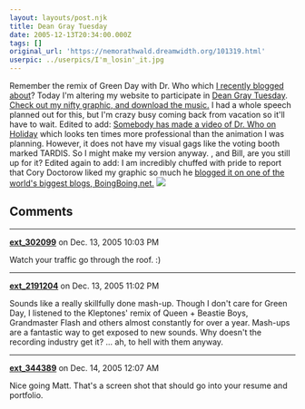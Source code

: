 ```yaml
---
layout: layouts/post.njk
title: Dean Gray Tuesday
date: 2005-12-13T20:34:00.000Z
tags: []
original_url: 'https://nemorathwald.dreamwidth.org/101319.html'
userpic: ../userpics/I'm_losin'_it.jpg
---
```

Remember the remix of Green Day with Dr. Who which [I recently blogged about](http://www.livejournal.com/users/matt_arnold/102757.html)? Today I'm altering my website to participate in [Dean Gray Tuesday](http://americanedit.org/home/ae/). [Check out my nifty graphic, and download the music.](http://www.nemorathwald.com/) I had a whole speech planned out for this, but I'm crazy busy coming back from vacation so it'll have to wait. Edited to add: [Somebody has made a video of Dr. Who on Holiday](http://www.zippyvideos.com/8384574672657496/deangrey256k/) which looks ten times more professional than the animation I was planning. However, it does not have my visual gags like the voting booth marked TARDIS. So I might make my version anyway. , and Bill, are you still up for it? Edited again to add: I am incredibly chuffed with pride to report that Cory Doctorow liked my graphic so much he [blogged it on one of the world's biggest blogs, BoingBoing.net.](http://www.boingboing.net/2005/12/13/dean_grey_tuesday_sa.html) ![](http://www.nemorathwald.com/DalekRIAA.jpg)

## Comments

---

**[ext_302099](https://www.dreamwidth.org/users/ext_302099)** on Dec. 13, 2005 10:03 PM

Watch your traffic go through the roof. :)

---

**[ext_2191204](https://www.dreamwidth.org/users/ext_2191204)** on Dec. 13, 2005 11:02 PM

Sounds like a really skillfully done mash-up. Though I don't care for Green Day, I listened to the Kleptones' remix of Queen + Beastie Boys, Grandmaster Flash and others almost constantly for over a year. Mash-ups are a fantastic way to get exposed to new sounds. Why doesn't the recording industry get it? ... ah, to hell with them anyway.

---

**[ext_344389](https://www.dreamwidth.org/users/ext_344389)** on Dec. 14, 2005 12:07 AM

Nice going Matt. That's a screen shot that should go into your resume and portfolio.
